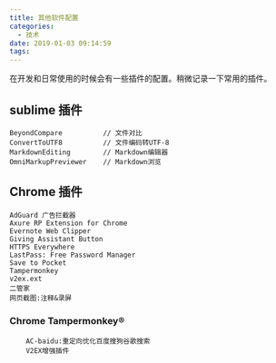 ```yaml
---
title: 其他软件配置
categories:
  - 技术 
date: 2019-01-03 09:14:59
tags:
---
```


在开发和日常使用的时候会有一些插件的配置。稍微记录一下常用的插件。

<!--more-->

## sublime 插件

```
BeyondCompare          // 文件对比 
ConvertToUTF8          // 文件编码转UTF-8
MarkdownEditing        // Markdown编辑器
OmniMarkupPreviewer    // Markdown浏览
```

## Chrome 插件 

```
AdGuard 广告拦截器
Axure RP Extension for Chrome
Evernote Web Clipper
Giving Assistant Button
HTTPS Everywhere
LastPass: Free Password Manager
Save to Pocket
Tampermonkey
v2ex.ext
二管家
网页截图:注释&录屏
```

### Chrome Tampermonkey®

```
    AC-baidu:重定向优化百度搜狗谷歌搜索
    V2EX增强插件
```


